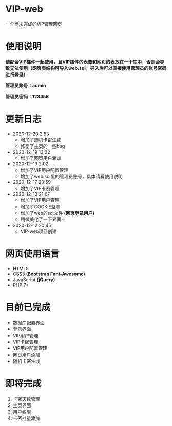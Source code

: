 # VIP-web
一个尚未完成的VIP管理网页
# 使用说明
**请配合VIP插件一起使用，且VIP插件的表要和网页的表放在一个库中，否则会导致无法使用（网页表结构可导入web.sql，导入后可以直接使用管理员的账号密码进行登录）**

**管理员账号：admin**

**管理员密码：123456**
# 更新日志
* 2020-12-20 2:53
   * 增加了随机卡密生成
   * 修复了主页的一些bug
* 2020-12-19 13:32
   * 增加了网页用户添加
* 2020-12-19 2:02
   * 增加了VIP用户配置管理
   * 增加了web.sql里的管理员账号，具体请看使用说明
* 2020-12-17 23:59
   * 增加了VIP卡密管理
* 2020-12-13 21:07
   * 增加了VIP用户管理
   * 增加了COOKIE监测
   * 增加了web的sql文件 **(网页登录用户)**
   * 稍微美化了一下界面~
* 2020-12-12 20:45
    * VIP-web项目创建
# 网页使用语言
* HTML5
* CSS3 **(Bootstrap Font-Awesome)**
* JavaScript **(jQuery)**
* PHP 7+
# 目前已完成
* 数据库配置界面
* 登录界面
* VIP用户管理
* VIP卡密管理
* VIP用户配置管理
* 网页用户添加
* 随机卡密生成
# 即将完成
1. 卡密天数管理
2. 主页界面
3. 用户权限
4. 卡密批量添加
